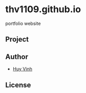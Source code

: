 # thv1109.github.io
portfolio website

## Project

## Author
- [Huy Vinh](https://www.facebook.com/kakashi1196/)
## License
